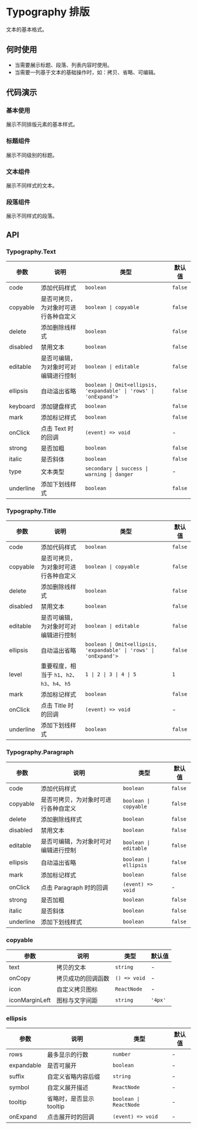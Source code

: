# Typography 排版

文本的基本格式。

## 何时使用

- 当需要展示标题、段落、列表内容时使用。
- 当需要一列基于文本的基础操作时，如：拷贝、省略、可编辑。

## 代码演示

### 基本使用

展示不同排版元素的基本样式。

<code src="./demo/basic.tsx"></code>

### 标题组件

展示不同级别的标题。

<code src="./demo/title.tsx"></code>

### 文本组件

展示不同样式的文本。

<code src="./demo/text.tsx"></code>

### 段落组件

展示不同样式的段落。

<code src="./demo/paragraph.tsx"></code>

## API

### Typography.Text

| 参数 | 说明 | 类型 | 默认值 |
| --- | --- | --- | --- |
| code | 添加代码样式 | `boolean` | `false` |
| copyable | 是否可拷贝，为对象时可进行各种自定义 | `boolean \| copyable` | `false` |
| delete | 添加删除线样式 | `boolean` | `false` |
| disabled | 禁用文本 | `boolean` | `false` |
| editable | 是否可编辑，为对象时可对编辑进行控制 | `boolean \| editable` | `false` |
| ellipsis | 自动溢出省略 | `boolean \| Omit<ellipsis, 'expandable' \| 'rows' \| 'onExpand'>` | `false` |
| keyboard | 添加键盘样式 | `boolean` | `false` |
| mark | 添加标记样式 | `boolean` | `false` |
| onClick | 点击 Text 时的回调 | `(event) => void` | - |
| strong | 是否加粗 | `boolean` | `false` |
| italic | 是否斜体 | `boolean` | `false` |
| type | 文本类型 | `secondary \| success \| warning \| danger` | - |
| underline | 添加下划线样式 | `boolean` | `false` |

### Typography.Title

| 参数 | 说明 | 类型 | 默认值 |
| --- | --- | --- | --- |
| code | 添加代码样式 | `boolean` | `false` |
| copyable | 是否可拷贝，为对象时可进行各种自定义 | `boolean \| copyable` | `false` |
| delete | 添加删除线样式 | `boolean` | `false` |
| disabled | 禁用文本 | `boolean` | `false` |
| editable | 是否可编辑，为对象时可对编辑进行控制 | `boolean \| editable` | `false` |
| ellipsis | 自动溢出省略 | `boolean \| Omit<ellipsis, 'expandable' \| 'rows' \| 'onExpand'>` | `false` |
| level | 重要程度，相当于 `h1`、`h2`、`h3`、`h4`、`h5` | `1 \| 2 \| 3 \| 4 \| 5` | `1` |
| mark | 添加标记样式 | `boolean` | `false` |
| onClick | 点击 Title 时的回调 | `(event) => void` | - |
| underline | 添加下划线样式 | `boolean` | `false` |

### Typography.Paragraph

| 参数 | 说明 | 类型 | 默认值 |
| --- | --- | --- | --- |
| code | 添加代码样式 | `boolean` | `false` |
| copyable | 是否可拷贝，为对象时可进行各种自定义 | `boolean \| copyable` | `false` |
| delete | 添加删除线样式 | `boolean` | `false` |
| disabled | 禁用文本 | `boolean` | `false` |
| editable | 是否可编辑，为对象时可对编辑进行控制 | `boolean \| editable` | `false` |
| ellipsis | 自动溢出省略 | `boolean \| ellipsis` | `false` |
| mark | 添加标记样式 | `boolean` | `false` |
| onClick | 点击 Paragraph 时的回调 | `(event) => void` | - |
| strong | 是否加粗 | `boolean` | `false` |
| italic | 是否斜体 | `boolean` | `false` |
| underline | 添加下划线样式 | `boolean` | `false` |

### copyable

| 参数 | 说明 | 类型 | 默认值 |
| --- | --- | --- | --- |
| text | 拷贝的文本 | `string` | - |
| onCopy | 拷贝成功的回调函数 | `() => void` | - |
| icon | 自定义拷贝图标 | `ReactNode` | - |
| iconMarginLeft | 图标与文字间距 | `string` | `'4px'` |

### ellipsis

| 参数 | 说明 | 类型 | 默认值 |
| --- | --- | --- | --- |
| rows | 最多显示的行数 | `number` | - |
| expandable | 是否可展开 | `boolean` | - |
| suffix | 自定义省略内容后缀 | `string` | - |
| symbol | 自定义展开描述 | `ReactNode` | - |
| tooltip | 省略时，是否显示 tooltip | `boolean \| ReactNode` | - |
| onExpand | 点击展开时的回调 | `(event) => void` | - | 